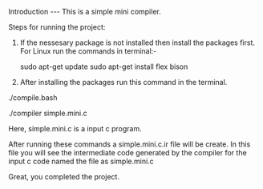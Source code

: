 Introduction ---
This is a simple mini compiler.

Steps for running the project:

1. If the nessesary package is not installed then install the packages first.
   For Linux run the commands in terminal:-
   
   sudo apt-get update
   sudo apt-get install flex bison
 
2. After installing the packages run this command in the terminal.
   
  ./compile.bash
   
  ./compiler simple.mini.c
  
   Here, simple.mini.c is a input c program.

   After running these commands a simple.mini.c.ir file will be create. In this file you will see the intermediate code generated by the compiler for the input c code named the file as simple.mini.c

Great, you completed the project.

